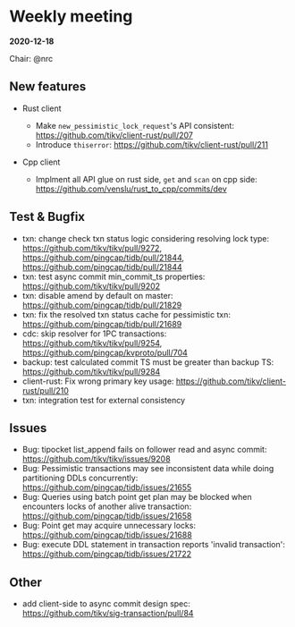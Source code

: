 # Weekly meeting

**2020-12-18**

Chair: @nrc

## New features

* Rust client
  * Make `new_pessimistic_lock_request`'s API consistent: https://github.com/tikv/client-rust/pull/207
  * Introduce `thiserror`: https://github.com/tikv/client-rust/pull/211

* Cpp client
  * Implment all API glue on rust side, `get` and `scan` on cpp side: https://github.com/venslu/rust_to_cpp/commits/dev

## Test & Bugfix

* txn: change check txn status logic considering resolving lock type: https://github.com/tikv/tikv/pull/9272, https://github.com/pingcap/tidb/pull/21844, https://github.com/pingcap/tidb/pull/21844
* txn: test async commit min_commit_ts properties: https://github.com/tikv/tikv/pull/9202
* txn: disable amend by default on master: https://github.com/pingcap/tidb/pull/21829
* txn: fix the resolved txn status cache for pessimistic txn: https://github.com/pingcap/tidb/pull/21689
* cdc: skip resolver for 1PC transactions: https://github.com/tikv/tikv/pull/9254, https://github.com/pingcap/kvproto/pull/704
* backup: test calculated commit TS must be greater than backup TS: https://github.com/tikv/tikv/pull/9284
* client-rust: Fix wrong primary key usage: https://github.com/tikv/client-rust/pull/210
* txn: integration test for external consistency

## Issues

* Bug: tipocket list_append fails on follower read and async commit: https://github.com/tikv/tikv/issues/9208
* Bug: Pessimistic transactions may see inconsistent data while doing partitioning DDLs concurrently: https://github.com/pingcap/tidb/issues/21655
* Bug: Queries using batch point get plan may be blocked when encounters locks of another alive transaction: https://github.com/pingcap/tidb/issues/21658
* Bug: Point get may acquire unnecessary locks: https://github.com/pingcap/tidb/issues/21688
* Bug: execute DDL statement in transaction reports 'invalid transaction': https://github.com/pingcap/tidb/issues/21722

## Other

* add client-side to async commit design spec: https://github.com/tikv/sig-transaction/pull/84
